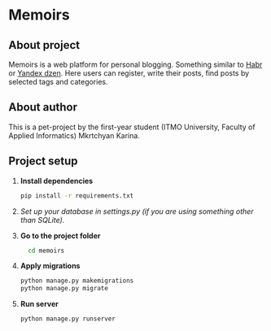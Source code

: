 # Memoirs

## About project 
Memoirs is a web platform for personal blogging. Something similar to [Habr](https://habr.com/ru/articles/) or [Yandex dzen](https://dzen.ru/). Here users can register, write their posts, find posts by selected tags and categories.

## About author
This is a pet-project by the first-year student (ITMO University, Faculty of Applied Informatics) Mkrtchyan Karina.

## Project setup  

1. **Install dependencies**
    ```bash
    pip install -r requirements.txt
    ```
2. *Set up your database in settings.py (if you are using something other than SQLite).*

3. **Go to the project folder**
    ```bash
      cd memoirs
    ```
4. **Apply migrations**
    ```bash
    python manage.py makemigrations
    python manage.py migrate
    ```
5. **Run server**
    ```bash
    python manage.py runserver
    ```
